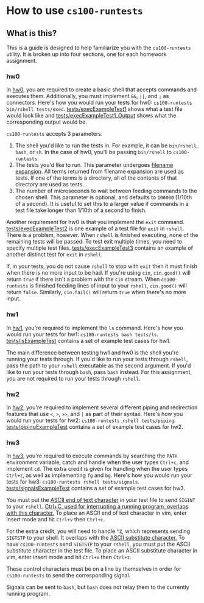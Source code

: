 # How to use ``cs100-runtests``

## What is this?
This is a guide is designed to help familiarize you with the ``cs100-runtests`` utility.
It is broken up into four sections, one for each homework assignment.

### hw0
In [hw0](https://github.com/mikeizbicki/ucr-cs100/#course-schedules), you are required to create a basic shell that accepts commands and executes them.
Additionally, you must implement ``&&``, ``||``, and ``;`` as connectors.
Here's how you would run your tests for hw0: ``cs100-runtests bin/rshell tests/exec``.
[tests/execExampleTest1](tests/execExampleTest1) shows what a test file would look like and [tests/execExampleTest1_Output](tests/execExampleTest1_Output) shows what the corresponding output would be.

``cs100-runtests`` accepts 3 parameters.
  1. The shell you'd like to run the tests in.
  For example, it can be ``bin/rshell``, ``bash``, or ``sh``.
  In the case of hw0, you'll be passing ``bin/rshell`` to ``cs100-runtests``.
  2. The tests you'd like to run.
  This parameter undergoes [filename expansion](https://www.gnu.org/software/bash/manual/html_node/Filename-Expansion.html).
  All terms returned from filename expansion are used as tests.
  If one of the terms is a directory, all of the contents of that directory are used as tests.
  3. The number of microseconds to wait between feeding commands to the chosen shell.
  This parameter is optional, and defaults to ``100000`` (1/10th of a second).
  It is useful to set this to a larger value if commands in a test file take longer than 1/10th of a second to finish.

Another requirement for hw0 is that you implement the ``exit`` command.
[tests/execExampleTest2](tests/execExampleTest2) is one example of a test file for ``exit`` in ``rshell``.
There is a problem, however.
When ``rshell`` is finished executing, none of the remaining tests will be passed.
To test exit multiple times, you need to specify multiple test files.
[tests/execExampleTest3](tests/execExampleTest3) contains an example of another distinct test for ``exit`` in ``rshell``.

If, in your tests, you do not cause ``rshell`` to stop with ``exit`` then it must finish when there is no more input to be had.
If you're using ``cin``, ``cin.good()`` will return ``true`` if there isn't a problem with the ``cin`` stream.
When ``cs100-runtests`` is finished feeding lines of input to your ``rshell``, ``cin.good()`` will return ``false``.
Similarly, ``cin.fail()`` will return ``true`` when there's no more input.

### hw1
In [hw1](https://github.com/mikeizbicki/ucr-cs100/#course-schedules), you're required to implement the ``ls`` command.
Here's how you would run your tests for hw1: ``cs100-runtests bash tests/ls``.
[tests/lsExampleTest](tests/lsExampleTest) contains a set of example test cases for hw1.

The main difference between testing hw1 and hw0 is the shell you're running your tests through.
If you'd like to run your tests through ``rshell``, pass the path to your ``rshell`` executable as the second argument.
If you'd like to run your tests through ``bash``, pass ``bash`` instead.
For this assignment, you are not required to run your tests through ``rshell``.

### hw2
In [hw2](https://github.com/mikeizbicki/ucr-cs100/#course-schedules), you're required to implement several different piping and redirection features that use ``<``, ``>``, ``>>``, and ``|`` as part of their syntax.
Here's how you would run your tests for hw2: ``cs100-runtests rshell tests/piping``.
[tests/pipingExampleTest](tests/pipingExampleTest) contains a set of example test cases for hw2.

### hw3
In [hw3](https://github.com/mikeizbicki/ucr-cs100/#course-schedules), you're required to execute commands by searching the ``PATH`` environment variable, catch and handle when the user types ``Ctrl+c``, and implement ``cd``.
The extra credit is given for handling when the user types ``Ctrl+z``, as well as implementing ``fg`` and ``bg``.
Here's how you would run your tests for hw3: ``cs100-runtests rshell tests/signals``.
[tests/signalsExampleTest](tests/signalsExampleTest) contains a set of example test cases for hw3.

You must put the [ASCII end of text character](http://en.wikipedia.org/wiki/End-of-text_character) in your test file to send ``SIGINT`` to your ``rshell``.
[Ctrl+C, used for interrupting a running program, overlaps with this character.](http://en.wikipedia.org/wiki/Control-C)
To place an ASCII end of text character in vim, enter insert mode and hit ``Ctrl+v`` then ``Ctrl+c``.

For the extra credit, you will need to handle ``^Z``, which represents sending ``SIGTSTP`` to your shell.
It overlaps with the [ASCII substitute character.](http://en.wikipedia.org/wiki/Substitute_character)
To have ``cs100-runtests`` send ``SIGTSTP`` to your ``rshell``, you must put the ASCII substitute character in the test file.
To place an ASCII substitute character in vim, enter insert mode and hit ``Ctrl+v`` then ``Ctrl+z``.

These control characters must be on a line by themselves in order for ``cs100-runtests`` to send the corresponding signal.

Signals can be sent to ``bash``, but ``bash`` does not relay them to the currently running program.


